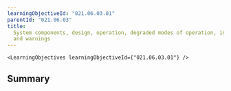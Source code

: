 ```yaml
---
learningObjectiveId: "021.06.03.01"
parentId: "021.06.03"
title:
  System components, design, operation, degraded modes of operation, indications
  and warnings
---
```


```tsx eval
<LearningObjectives learningObjectiveId={"021.06.03.01"} />
```

## Summary
